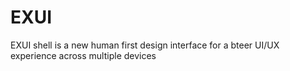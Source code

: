 # EXUI
EXUI shell is a new human first design interface for a bteer UI/UX experience across multiple devices
